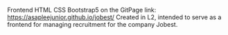 Frontend HTML CSS Bootstrap5 on the GitPage link: https://asapleejunior.github.io/jobest/
Created in L2, intended to serve as a frontend for managing recruitment for the company Jobest.
